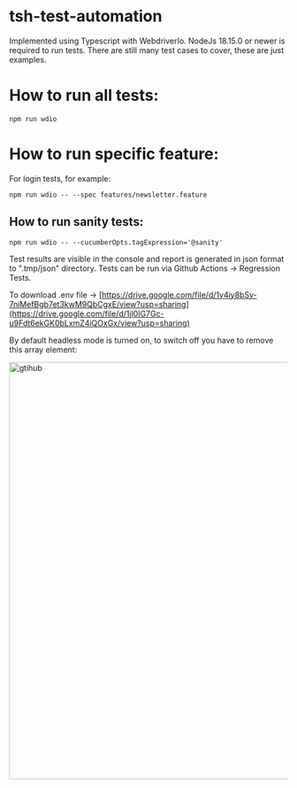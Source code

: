 # tsh-test-automation

Implemented using Typescript with WebdriverIo. NodeJs 18.15.0 or newer is required to run tests.
There are still many test cases to cover, these are just examples.

# How to run all tests:

`npm run wdio`

# How to run specific feature:

For login tests, for example:

`npm run wdio -- --spec features/newsletter.feature`

## How to run sanity tests:

`npm run wdio -- --cucumberOpts.tagExpression='@sanity'`

Test results are visible in the console and report is generated in json format to ".tmp/json" directory. Tests can be run via Github Actions -> Regression Tests.

To download .env file -> [https://drive.google.com/file/d/1y4iy8bSy-7niMefBgb7et3kwM9QbCgxE/view?usp=sharing](https://drive.google.com/file/d/1jl0IG7Gc-u9Fdt6ekGK0bLxmZ4iQOxGx/view?usp=sharing)

By default headless mode is turned on, to switch off you have to remove this array element:

<img width="754" alt="gtihub" src="https://github.com/mitus1212/tsh-test-automation/assets/36314619/4084b637-fb13-4bf7-ae6e-66f52a8bb642">
